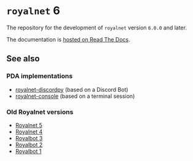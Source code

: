# `royalnet` 6

The repository for the development of `royalnet` version `6.0.0` and later.

The documentation is [hosted on Read The Docs](https://royalnet-6.readthedocs.io/en/latest/).

## See also

### PDA implementations

- [royalnet-discordpy](https://github.com/Steffo99/royalnet-discordpy) (based on a Discord Bot)
- [royalnet-console](https://github.com/Steffo99/royalnet-console) (based on a terminal session)

### Old Royalnet versions

- [Royalnet 5](https://github.com/Steffo99/royalnet-5)
- [Royalnet 4](https://github.com/Steffo99/royalnet-5/tree/four)
- [Royalbot 3](https://github.com/Steffo99/royalbot-3)
- [Royalbot 2](https://github.com/Steffo99/royalbot-2)
- [Royalbot 1](https://github.com/Steffo99/royalbot-1)
